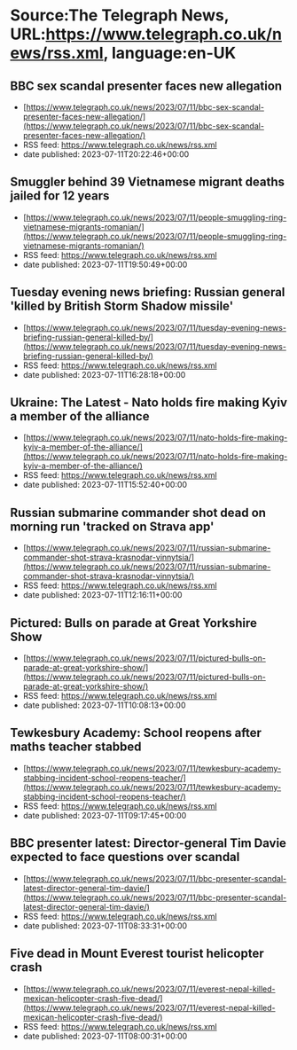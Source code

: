 # Source:The Telegraph News, URL:https://www.telegraph.co.uk/news/rss.xml, language:en-UK

## BBC sex scandal presenter faces new allegation
 - [https://www.telegraph.co.uk/news/2023/07/11/bbc-sex-scandal-presenter-faces-new-allegation/](https://www.telegraph.co.uk/news/2023/07/11/bbc-sex-scandal-presenter-faces-new-allegation/)
 - RSS feed: https://www.telegraph.co.uk/news/rss.xml
 - date published: 2023-07-11T20:22:46+00:00



## Smuggler behind 39 Vietnamese migrant deaths jailed for 12 years
 - [https://www.telegraph.co.uk/news/2023/07/11/people-smuggling-ring-vietnamese-migrants-romanian/](https://www.telegraph.co.uk/news/2023/07/11/people-smuggling-ring-vietnamese-migrants-romanian/)
 - RSS feed: https://www.telegraph.co.uk/news/rss.xml
 - date published: 2023-07-11T19:50:49+00:00



## Tuesday evening news briefing: Russian general 'killed by British Storm Shadow missile'
 - [https://www.telegraph.co.uk/news/2023/07/11/tuesday-evening-news-briefing-russian-general-killed-by/](https://www.telegraph.co.uk/news/2023/07/11/tuesday-evening-news-briefing-russian-general-killed-by/)
 - RSS feed: https://www.telegraph.co.uk/news/rss.xml
 - date published: 2023-07-11T16:28:18+00:00



## Ukraine: The Latest - Nato holds fire making Kyiv a member of the alliance
 - [https://www.telegraph.co.uk/news/2023/07/11/nato-holds-fire-making-kyiv-a-member-of-the-alliance/](https://www.telegraph.co.uk/news/2023/07/11/nato-holds-fire-making-kyiv-a-member-of-the-alliance/)
 - RSS feed: https://www.telegraph.co.uk/news/rss.xml
 - date published: 2023-07-11T15:52:40+00:00



## Russian submarine commander shot dead on morning run 'tracked on Strava app'
 - [https://www.telegraph.co.uk/news/2023/07/11/russian-submarine-commander-shot-strava-krasnodar-vinnytsia/](https://www.telegraph.co.uk/news/2023/07/11/russian-submarine-commander-shot-strava-krasnodar-vinnytsia/)
 - RSS feed: https://www.telegraph.co.uk/news/rss.xml
 - date published: 2023-07-11T12:16:11+00:00



## Pictured: Bulls on parade at Great Yorkshire Show
 - [https://www.telegraph.co.uk/news/2023/07/11/pictured-bulls-on-parade-at-great-yorkshire-show/](https://www.telegraph.co.uk/news/2023/07/11/pictured-bulls-on-parade-at-great-yorkshire-show/)
 - RSS feed: https://www.telegraph.co.uk/news/rss.xml
 - date published: 2023-07-11T10:08:13+00:00



## Tewkesbury Academy: School reopens after maths teacher stabbed
 - [https://www.telegraph.co.uk/news/2023/07/11/tewkesbury-academy-stabbing-incident-school-reopens-teacher/](https://www.telegraph.co.uk/news/2023/07/11/tewkesbury-academy-stabbing-incident-school-reopens-teacher/)
 - RSS feed: https://www.telegraph.co.uk/news/rss.xml
 - date published: 2023-07-11T09:17:45+00:00



## BBC presenter latest: Director-general Tim Davie expected to face questions over scandal
 - [https://www.telegraph.co.uk/news/2023/07/11/bbc-presenter-scandal-latest-director-general-tim-davie/](https://www.telegraph.co.uk/news/2023/07/11/bbc-presenter-scandal-latest-director-general-tim-davie/)
 - RSS feed: https://www.telegraph.co.uk/news/rss.xml
 - date published: 2023-07-11T08:33:31+00:00



## Five dead in Mount Everest tourist helicopter crash
 - [https://www.telegraph.co.uk/news/2023/07/11/everest-nepal-killed-mexican-helicopter-crash-five-dead/](https://www.telegraph.co.uk/news/2023/07/11/everest-nepal-killed-mexican-helicopter-crash-five-dead/)
 - RSS feed: https://www.telegraph.co.uk/news/rss.xml
 - date published: 2023-07-11T08:00:31+00:00



